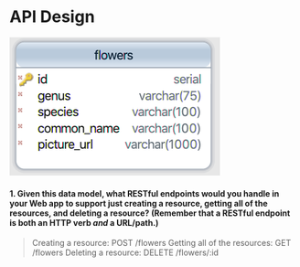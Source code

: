 # API Design

![](images/data-model-flowers.png)

#### 1. Given this data model, what RESTful endpoints would you handle in your Web app to support just creating a resource, getting all of the resources, and deleting a resource? (Remember that a RESTful endpoint is both an HTTP verb _and_ a URL/path.)
> Creating a resource: POST /flowers
> Getting all of the resources: GET /flowers
> Deleting a resource: DELETE /flowers/:id